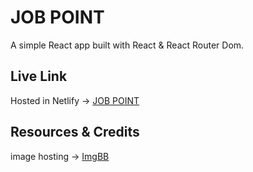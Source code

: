 # JOB POINT

A simple React app built with React & React Router Dom.

## Live Link
Hosted in Netlify -> [JOB POINT](https://next-page.netlify.app/)

## Resources & Credits

image hosting -> [ImgBB](https://imgbb.com/)
